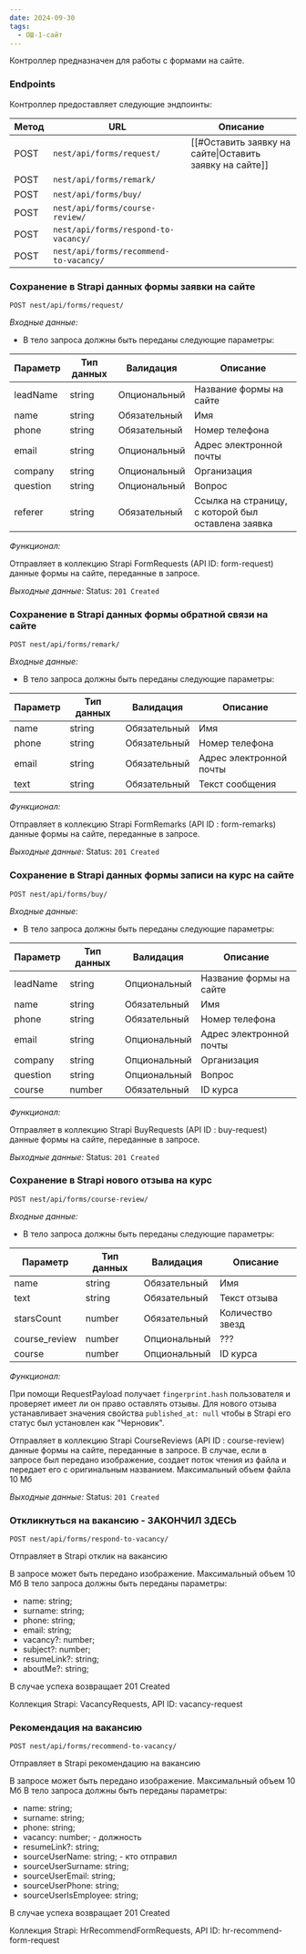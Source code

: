 ```yaml
---
date: 2024-09-30
tags:
  - ОШ-1-сайт
---
```

Контроллер предназначен для работы с формами на сайте.

### Endpoints

Контроллер предоставляет следующие эндпоинты:

| Метод | URL                                    | Описание                                                |
| ----- | -------------------------------------- | ------------------------------------------------------- |
| POST  | `nest/api/forms/request/`              | [[#Оставить заявку на сайте\|Оставить заявку на сайте]] |
| POST  | `nest/api/forms/remark/`               |                                                         |
| POST  | `nest/api/forms/buy/`                  |                                                         |
| POST  | `nest/api/forms/course-review/`        |                                                         |
| POST  | `nest/api/forms/respond-to-vacancy/`   |                                                         |
| POST  | `nest/api/forms/recommend-to-vacancy/` |                                                         |

### Сохранение в Strapi данных формы заявки на сайте

`POST nest/api/forms/request/`

*Входные данные:*

- В тело запроса должны быть переданы следующие параметры:

| Параметр | Тип данных | Валидация    | Описание                                           |
| -------- | ---------- | ------------ | -------------------------------------------------- |
| leadName | string     | Опциональный | Название формы на сайте                            |
| name     | string     | Обязательный | Имя                                                |
| phone    | string     | Обязательный | Номер телефона                                     |
| email    | string     | Опциональный | Адрес электронной почты                            |
| company  | string     | Опциональный | Организация                                        |
| question | string     | Опциональный | Вопрос                                             |
| referer  | string     | Обязательный | Ссылка на страницу, с которой был оставлена заявка |

*Функционал:*

Отправляет в коллекцию Strapi FormRequests (API ID: form-request) данные формы на сайте, переданные в запросе.

*Выходные данные:* Status: `201 Created`

### Сохранение в Strapi данных формы обратной связи на сайте

`POST nest/api/forms/remark/`

*Входные данные:*

- В тело запроса должны быть переданы следующие параметры:

| Параметр | Тип данных | Валидация    | Описание                |
| -------- | ---------- | ------------ | ----------------------- |
| name     | string     | Обязательный | Имя                     |
| phone    | string     | Обязательный | Номер телефона          |
| email    | string     | Обязательный | Адрес электронной почты |
| text     | string     | Обязательный | Текст сообщения         |

*Функционал:*

Отправляет в коллекцию Strapi FormRemarks (API ID : form-remarks) данные формы на сайте, переданные в запросе.

*Выходные данные:* Status: `201 Created`

### Сохранение в Strapi данных формы записи на курс на сайте

`POST nest/api/forms/buy/`

*Входные данные:*

- В тело запроса должны быть переданы следующие параметры:

| Параметр | Тип данных | Валидация    | Описание                |
| -------- | ---------- | ------------ | ----------------------- |
| leadName | string     | Опциональный | Название формы на сайте |
| name     | string     | Обязательный | Имя                     |
| phone    | string     | Обязательный | Номер телефона          |
| email    | string     | Опциональный | Адрес электронной почты |
| company  | string     | Опциональный | Организация             |
| question | string     | Опциональный | Вопрос                  |
| course   | number     | Обязательный | ID курса                |

*Функционал:*

Отправляет в коллекцию Strapi BuyRequests (API ID : buy-request) данные формы на сайте, переданные в запросе.

*Выходные данные:* Status: `201 Created`

### Сохранение в Strapi нового отзыва на курс

`POST nest/api/forms/course-review/`

*Входные данные:*

- В тело запроса должны быть переданы следующие параметры:

| Параметр      | Тип данных | Валидация    | Описание         |
| ------------- | ---------- | ------------ | ---------------- |
| name          | string     | Обязательный | Имя              |
| text          | string     | Обязательный | Текст отзыва     |
| starsCount    | number     | Обязательный | Количество звезд |
| course_review | number     | Опциональный | ???              |
| course        | number     | Опциональный | ID курса         |

*Функционал:*

При помощи RequestPayload получает `fingerprint.hash` пользователя и проверяет имеет ли он право оставлять отзывы. Для нового отзыва устанавливает значения свойства `published_at: null` чтобы в Strapi его статус был установлен как "Черновик".

Отправляет в коллекцию Strapi CourseReviews (API ID : course-review) данные формы на сайте, переданные в запросе. В случае, если в запросе был передано изображение, создает поток чтения из файла и передает его с оригинальным названием. Максимальный объем файла 10 Мб

*Выходные данные:* Status: `201 Created`

### Откликнуться на вакансию - ЗАКОНЧИЛ ЗДЕСЬ

`POST nest/api/forms/respond-to-vacancy/`

Отправляет в Strapi отклик на вакансию

В запросе может быть передано изображение. Максимальный объем 10 Мб
В тело запроса должны быть переданы параметры:

- name: string;
- surname: string;
- phone: string;
- email: string;
- vacancy?: number;
- subject?: number;
- resumeLink?: string;
- aboutMe?: string;

В случае успеха возвращает 201 Created

Коллекция Strapi: VacancyRequests, API ID: vacancy-request

### Рекомендация на вакансию

`POST nest/api/forms/recommend-to-vacancy/`

Отправляет в Strapi рекомендацию на вакансию

В запросе может быть передано изображение. Максимальный объем 10 Мб
В тело запроса должны быть переданы параметры:

- name: string;
- surname: string;
- phone: string;
- vacancy: number; - должность
- resumeLink?: string;
- sourceUserName: string; - кто отправил
- sourceUserSurname: string;
- sourceUserEmail: string;
- sourceUserPhone: string;
- sourceUserIsEmployee: string;

В случае успеха возвращает 201 Created

Коллекция Strapi: HrRecommendFormRequests, API ID: hr-recommend-form-request
